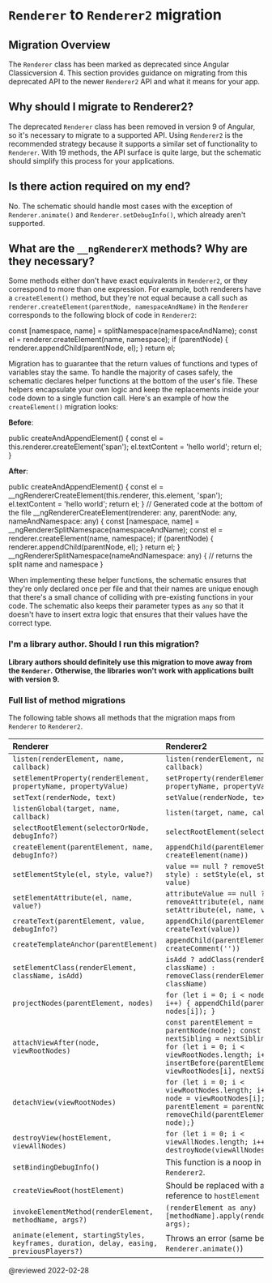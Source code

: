 # `Renderer` to `Renderer2` migration

## Migration Overview

The `Renderer` class has been marked as deprecated since Angular Classicversion 4.
This section provides guidance on migrating from this deprecated API to the newer `Renderer2` API and what it means for your app.

## Why should I migrate to Renderer2?

The deprecated `Renderer` class has been removed in version 9 of Angular, so it's necessary to migrate to a supported API.
Using `Renderer2` is the recommended strategy because it supports a similar set of functionality to `Renderer`.
With 19 methods, the API surface is quite large, but the schematic should simplify this process for your applications.

## Is there action required on my end?

No.
The schematic should handle most cases with the exception of `Renderer.animate()` and `Renderer.setDebugInfo()`, which already aren't supported.

## What are the `__ngRendererX` methods? Why are they necessary?

Some methods either don't have exact equivalents in `Renderer2`, or they correspond to more than one expression.
For example, both renderers have a `createElement()` method, but they're not equal because a call such as `renderer.createElement(parentNode, namespaceAndName)` in the `Renderer` corresponds to the following block of code in `Renderer2`:

<code-example format="typescript" language="typescript">

const [namespace, name] = splitNamespace(namespaceAndName);
const el = renderer.createElement(name, namespace);
if (parentNode) {
  renderer.appendChild(parentNode, el);
}
return el;

</code-example>

Migration has to guarantee that the return values of functions and types of variables stay the same.
To handle the majority of cases safely, the schematic declares helper functions at the bottom of the user's file.
These helpers encapsulate your own logic and keep the replacements inside your code down to a single function call.
Here's an example of how the `createElement()` migration looks:

**Before**:

<code-example format="typescript" language="typescript">

public createAndAppendElement() {
  const el = this.renderer.createElement('span');
  el.textContent = 'hello world';
  return el;
}

</code-example>

**After**:

<code-example format="typescript" language="typescript">

public createAndAppendElement() {
  const el = __ngRendererCreateElement(this.renderer, this.element, 'span');
  el.textContent = 'hello world';
  return el;
}
// Generated code at the bottom of the file
__ngRendererCreateElement(renderer: any, parentNode: any, nameAndNamespace: any) {
  const [namespace, name] = __ngRendererSplitNamespace(namespaceAndName);
  const el = renderer.createElement(name, namespace);
  if (parentNode) {
    renderer.appendChild(parentNode, el);
  }
  return el;
}
__ngRendererSplitNamespace(nameAndNamespace: any) {
  // returns the split name and namespace
}

</code-example>

When implementing these helper functions, the schematic ensures that they're only declared once per file and that their names are unique enough that there's a small chance of colliding with pre-existing functions in your code.
The schematic also keeps their parameter types as `any` so that it doesn't have to insert extra logic that ensures that their values have the correct type.

### I'm a library author. Should I run this migration?

**Library authors should definitely use this migration to move away from the `Renderer`.**
**Otherwise, the libraries won't work with applications built with version 9.**

### Full list of method migrations

The following table shows all methods that the migration maps from `Renderer` to `Renderer2`.

| Renderer                                                                                 | Renderer2 |
|:---                                                                                      |:---       |
| `listen(renderElement, name, callback)`                                                  | `listen(renderElement, name, callback)`                                                                                                                                                        |
| `setElementProperty(renderElement, propertyName, propertyValue)`                         | `setProperty(renderElement, propertyName, propertyValue)`                                                                                                                                      |
| `setText(renderNode, text)`                                                              | `setValue(renderNode, text)`                                                                                                                                                                   |
| `listenGlobal(target, name, callback)`                                                   | `listen(target, name, callback)`                                                                                                                                                               |
| `selectRootElement(selectorOrNode, debugInfo?)`                                          | `selectRootElement(selectorOrNode)`                                                                                                                                                            |
| `createElement(parentElement, name, debugInfo?)`                                         | `appendChild(parentElement, createElement(name))`                                                                                                                                              |
| `setElementStyle(el, style, value?)`                                                     | `value == null ? removeStyle(el, style) : setStyle(el, style, value)`                                                                                                                          |
| `setElementAttribute(el, name, value?)`                                                  | `attributeValue == null ? removeAttribute(el, name) : setAttribute(el, name, value)`                                                                                                           |
| `createText(parentElement, value, debugInfo?)`                                           | `appendChild(parentElement, createText(value))`                                                                                                                                                |
| `createTemplateAnchor(parentElement)`                                                    | `appendChild(parentElement, createComment(''))`                                                                                                                                                |
| `setElementClass(renderElement, className, isAdd)`                                       | `isAdd ? addClass(renderElement, className) : removeClass(renderElement, className)`                                                                                                           |
| `projectNodes(parentElement, nodes)`                                                     | `for (let i = 0; i < nodes.length; i++) { appendChild(parentElement, nodes[i]); }`                                                                                                             |
| `attachViewAfter(node, viewRootNodes)`                                                   | `const parentElement = parentNode(node); const nextSibling = nextSibling(node); for (let i = 0; i < viewRootNodes.length; i++) { insertBefore(parentElement, viewRootNodes[i], nextSibling);}` |
| `detachView(viewRootNodes)`                                                              | `for (let i = 0; i < viewRootNodes.length; i++) {const node = viewRootNodes[i]; const parentElement = parentNode(node); removeChild(parentElement, node);}`                                    |
| `destroyView(hostElement, viewAllNodes)`                                                 | `for (let i = 0; i < viewAllNodes.length; i++) { destroyNode(viewAllNodes[i]); }`                                                                                                              |
| `setBindingDebugInfo()`                                                                  | This function is a noop in `Renderer2`.                                                                                                                                                        |
| `createViewRoot(hostElement)`                                                            | Should be replaced with a reference to `hostElement`                                                                                                                                           |
| `invokeElementMethod(renderElement, methodName, args?)`                                  | `(renderElement as any)[methodName].apply(renderElement, args);`                                                                                                                               |
| `animate(element, startingStyles, keyframes, duration, delay, easing, previousPlayers?)` | Throws an error \(same behavior as `Renderer.animate()`\)                                                                                                                                      |

<!-- links -->

<!-- external links -->

<!-- end links -->

@reviewed 2022-02-28

